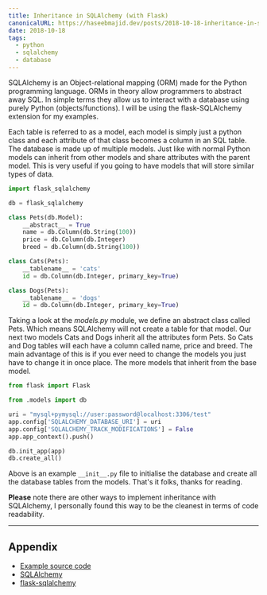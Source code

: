 ```yaml
---
title: Inheritance in SQLAlchemy (with Flask)
canonicalURL: https://haseebmajid.dev/posts/2018-10-18-inheritance-in-sqlalchemy-with-flask/
date: 2018-10-18
tags:
  - python
  - sqlalchemy
  - database
---
```

SQLAlchemy is an Object-relational mapping (ORM) made for the Python programming language. ORMs in theory allow
programmers to abstract away SQL. In simple terms they allow us to interact with a database using purely Python
(objects/functions). I will be using the flask-SQLAlchemy extension for my examples.

Each table is referred to as a model, each model is simply just a python class and each attribute of that class
becomes a column in an SQL table. The database is made up of multiple models. Just like with normal Python models
can inherit from other models and share attributes with the parent model. This is very useful if you going to
have models that will store similar types of data.

```python
import flask_sqlalchemy

db = flask_sqlalchemy

class Pets(db.Model):
    __abstract__ = True
    name = db.Column(db.String(100))
    price = db.Column(db.Integer)
    breed = db.Column(db.String(100))

class Cats(Pets):
    __tablename__ = 'cats'
    id = db.Column(db.Integer, primary_key=True)

class Dogs(Pets):
    __tablename__ = 'dogs'
    id = db.Column(db.Integer, primary_key=True)
```

Taking a look at the _models.py_ module, we define an abstract class called Pets. Which means SQLAlchemy will not create
a table for that model. Our next two models Cats and Dogs inherit all the attributes form Pets. So Cats and Dog tables
will each have a column called name, price and breed. The main advantage of this is if you ever need to change the
models you just have to change it in once place. The more models that inherit from the base model.

```python
from flask import Flask

from .models import db

uri = "mysql+pymysql://user:password@localhost:3306/test"
app.config['SQLALCHEMY_DATABASE_URI'] = uri
app.config['SQLALCHEMY_TRACK_MODIFICATIONS'] = False
app.app_context().push()

db.init_app(app)
db.create_all()
```

Above is an example `__init__.py` file to initialise the database and create all the database tables from the
models. That's it folks, thanks for reading.

**Please** note there are other ways to implement inheritance with SQLAlchemy, I personally found this way to be the
cleanest in terms of code readability.

---

## Appendix

- [Example source code](<https://gitlab.com/hmajid2301/blog/-/tree/main/content/posts/2018-10-18-inheritance-in-sqlalchemy-with-flask/source_code/source_code/example>)
- [SQLAlchemy](https://www.sqlalchemy.org/)
- [flask-sqlalchemy](http://flask-sqlalchemy.pocoo.org/2.3/)
